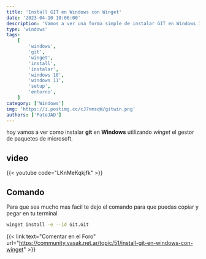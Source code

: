 ```yaml
---
title: 'Install GIT en Windows con Winget'
date: '2023-04-10 10:06:00'
description: 'Vamos a ver una forma simple de instalar GIT en Windows 10 o 11 usando winget'
type: 'windows'
tags:
    [
        'windows',
        'git',
        'winget',
        'install',
        'instalar',
        'windows 10',
        'windows 11',
        'setup',
        'entorno',
    ]
category: ['Windows']
img: 'https://i.postimg.cc/cJ7nmsqW/gitwin.png'
authors: ['PatoJAD']
---
```


hoy vamos a ver como instalar **git** en **Windows** utilizando _winget_ el gestor de paquetes de microsoft.

## video

{{< youtube code="LKnMeKqkjfk" >}}

## Comando

Para que sea mucho mas facil te dejo el comando para que puedas copiar y pegar en tu terminal

```bash
winget install -e --id Git.Git
```

{{< link text="Comentar en el Foro" url="https://community.vasak.net.ar/topic/51/install-git-en-windows-con-winget" >}}
